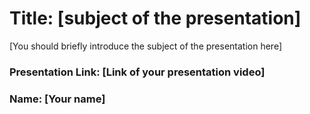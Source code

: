 # Title:  [subject of the presentation]

[You should briefly introduce the subject of the presentation here]

### Presentation Link: [Link of your presentation video]
### Name: [Your name]
